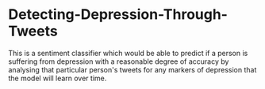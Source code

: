 # Detecting-Depression-Through-Tweets
This is a sentiment classifier which would be able to predict if a person is suffering from depression with a reasonable degree of accuracy by analysing that particular person's tweets for any markers of depression that the model will learn over time.
